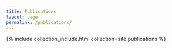 ```yaml
---
title: Publications
layout: page
permalink: /publications/
---
```


{% include collection_include.html collection=site.publications %}
